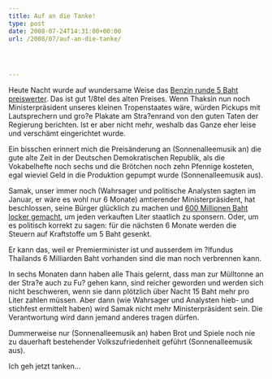 ```yaml
---
title: Auf an die Tanke!
type: post
date: 2008-07-24T14:31:00+00:00
url: /2008/07/auf-an-die-tanke/




---
```

Heute Nacht wurde auf wundersame Weise das [Benzin runde 5 Baht preiswerter][1]. Das ist gut 1/8tel des alten Preises. Wenn Thaksin nun noch Ministerpräsident unseres kleinen Tropenstaates wäre, würden Pickups mit Lautsprechern und gro?e Plakate am Stra?enrand von den guten Taten der Regierung berichten. Ist er aber nicht mehr, weshalb das Ganze eher leise und verschämt eingerichtet wurde.

Ein bisschen erinnert mich die Preisänderung an (Sonnenalleemusik an) die gute alte Zeit in der Deutschen Demokratischen Republik, als die Vokabelhefte noch sechs und die Brötchen noch zehn Pfennige kosteten, egal wieviel Geld in die Produktion gepumpt wurde (Sonnenalleemusik aus).

Samak, unser immer noch (Wahrsager und politische Analysten sagten im Januar, er wäre es wohl nur 6 Monate) amtierender Ministerpräsident, hat beschlossen, seine Bürger glücklich zu machen und [600 Millionen Baht locker gemacht][2], um jeden verkauften Liter staatlich zu sponsern. Oder, um es politisch korrekt zu sagen: für die nächsten 6 Monate werden die Steuern auf Kraftstoffe um 5 Baht gesenkt.

Er kann das, weil er Premierminister ist und ausserdem im ?lfundus Thailands 6 Milliarden Baht vorhanden sind die man noch verbrennen kann.

In sechs Monaten dann haben alle Thais gelernt, dass man zur Mülltonne an der Stra?e auch zu Fu? gehen kann, sind reicher geworden und werden sich nicht beschweren, wenn sie dann plötzlich über Nacht 15 Baht mehr pro Liter zahlen müssen. Aber dann (wie Wahrsager und Analysten hieb- und stichfest ermittelt haben) wird Samak nicht mehr Ministerpräsident sein. Die Verantwortung wird dann jemand anderes tragen dürfen.

Dummerweise nur (Sonnenalleemusik an) haben Brot und Spiele noch nie zu dauerhaft bestehender Volkszufriedenheit geführt (Sonnenalleemusik aus).

Ich geh jetzt tanken...

 [1]: http://www.nationmultimedia.com/breakingnews/read.php?newsid=30078877
 [2]: http://www.nationmultimedia.com/2008/07/22/business/business_30078632.php
